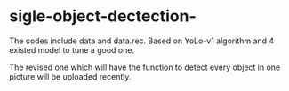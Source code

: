 # sigle-object-dectection-
The codes include data and data.rec. Based on YoLo-v1 algorithm and 4 existed model to tune a good one.

The revised one which will have the function to detect every object in one picture will be uploaded recently.

